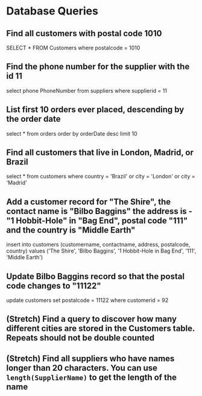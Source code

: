 # Database Queries

## Find all customers with postal code 1010
SELECT * FROM Customers
where postalcode = 1010

## Find the phone number for the supplier with the id 11
select phone PhoneNumber from suppliers
where supplierid = 11

## List first 10 orders ever placed, descending by the order date
select * from orders
order by orderDate desc
limit 10

## Find all customers that live in London, Madrid, or Brazil
select * from customers
where country = 'Brazil' or city = 'London'  or city = 'Madrid'


## Add a customer record for "The Shire", the contact name is "Bilbo Baggins" the address is -"1 Hobbit-Hole" in "Bag End", postal code "111" and the country is "Middle Earth"
insert into customers (customername, contactname, address, postalcode, country)
values ('The Shire', 'Bilbo Baggins', '1 Hobbit-Hole in Bag End', '111', 'Middle Earth')

## Update Bilbo Baggins record so that the postal code changes to "11122"
update customers set postalcode = 11122
where customerid = 92

## (Stretch) Find a query to discover how many different cities are stored in the Customers table. Repeats should not be double counted

## (Stretch) Find all suppliers who have names longer than 20 characters. You can use `length(SupplierName)` to get the length of the name
